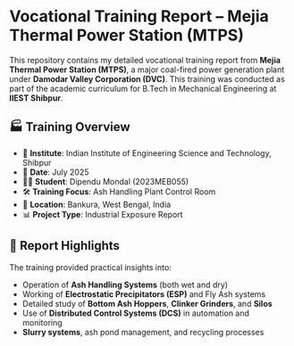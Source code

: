 # Vocational Training Report – Mejia Thermal Power Station (MTPS)

This repository contains my detailed vocational training report from **Mejia Thermal Power Station (MTPS)**, a major coal-fired power generation plant under **Damodar Valley Corporation (DVC)**. This training was conducted as part of the academic curriculum for B.Tech in Mechanical Engineering at **IIEST Shibpur**.

## 🏭 Training Overview

- 🏫 **Institute**: Indian Institute of Engineering Science and Technology, Shibpur
- 📅 **Date**: July 2025
- 👨‍🎓 **Student**: Dipendu Mondal (2023MEB055)
- 🛠️ **Training Focus**: Ash Handling Plant Control Room
- 📍 **Location**: Bankura, West Bengal, India
- 📊 **Project Type**: Industrial Exposure Report

## 📘 Report Highlights

The training provided practical insights into:

- Operation of **Ash Handling Systems** (both wet and dry)
- Working of **Electrostatic Precipitators (ESP)** and Fly Ash systems
- Detailed study of **Bottom Ash Hoppers**, **Clinker Grinders**, and **Silos**
- Use of **Distributed Control Systems (DCS)** in automation and monitoring
- **Slurry systems**, ash pond management, and recycling processes
